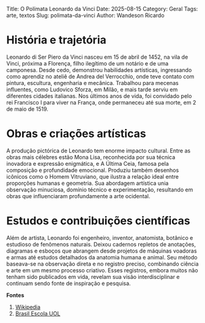 Title: O Polímata Leonardo da Vinci
Date: 2025-08-15
Category: Geral
Tags: arte, textos
Slug: polimata-da-vinci
Author: Wandeson Ricardo

# História e trajetória

Leonardo di Ser Piero da Vinci nasceu em 15 de abril de 1452, na vila de Vinci, próxima a Florença, filho ilegítimo de um notário e de uma camponesa. Desde cedo, demonstrou habilidades artísticas, ingressando como aprendiz no ateliê de Andrea del Verrocchio, onde teve contato com pintura, escultura, engenharia e mecânica. Trabalhou para mecenas influentes, como Ludovico Sforza, em Milão, e mais tarde serviu em diferentes cidades italianas. Nos últimos anos de vida, foi convidado pelo rei Francisco I para viver na França, onde permaneceu até sua morte, em 2 de maio de 1519.

# Obras e criações artísticas

A produção pictórica de Leonardo tem enorme impacto cultural. Entre as obras mais célebres estão Mona Lisa, reconhecida por sua técnica inovadora e expressão enigmática, e A Última Ceia, famosa pela composição e profundidade emocional. Produziu também desenhos icônicos como o Homem Vitruviano, que ilustra a relação ideal entre proporções humanas e geometria. Sua abordagem artística unia observação minuciosa, domínio técnico e experimentação, resultando em obras que influenciaram profundamente a arte ocidental.

# Estudos e contribuições científicas

Além de artista, Leonardo foi engenheiro, inventor, anatomista, botânico e estudioso de fenômenos naturais. Deixou cadernos repletos de anotações, diagramas e esboços que abrangem desde projetos de máquinas voadoras e armas até estudos detalhados da anatomia humana e animal. Seu método baseava-se na observação direta e no registro preciso, combinando ciência e arte em um mesmo processo criativo. Esses registros, embora muitos não tenham sido publicados em vida, revelam sua visão interdisciplinar e continuam sendo fonte de inspiração e pesquisa.

**Fontes**

1. [Wikipedia ](https://pt.wikipedia.org/wiki/Leonardo_da_Vinci)
2. [Brasil Escola UOL](https://brasilescola.uol.com.br/biografia/leonardo-vinci.htm)